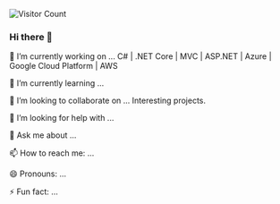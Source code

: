 ![Visitor Count](https://profile-counter.glitch.me/jaseva/count.svg)

### Hi there 👋

<!--
**jaseva/jaseva** is a ✨ _special_ ✨ repository because its `README.md` (this file) appears on your GitHub profile.

Here are some ideas to get you started:

- 🔭 I’m currently working on ...
- 🌱 I’m currently learning ...
- 👯 I’m looking to collaborate on ...
- 🤔 I’m looking for help with ...
- 💬 Ask me about ...
- 📫 How to reach me: ...
- 😄 Pronouns: ...
- ⚡ Fun fact: ...
-->

🔭 I’m currently working on ...
C# | .NET Core | MVC | ASP.NET | Azure | Google Cloud Platform | AWS

🌱 I’m currently learning ...

👯 I’m looking to collaborate on ...
Interesting projects.

🤔 I’m looking for help with ...

💬 Ask me about ...

📫 How to reach me: ...

😄 Pronouns: ...

⚡ Fun fact: ...
